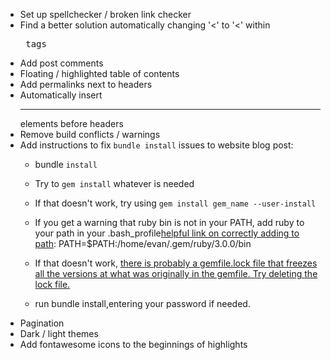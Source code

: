 - Set up spellchecker / broken link checker
- Find a better solution automatically changing '<' to '&lt;' within <pre> tags
- Add post comments
- Floating / highlighted table of contents
- Add permalinks next to headers
- Automatically insert <hr> elements before headers
- Remove build conflicts / warnings
- Add instructions to fix `bundle install` issues to website blog post:
    - bundle `install`
    - Try to `gem install` whatever is needed
    - If that doesn't work, try using `gem install gem_name --user-install`
    - If you get a warning that ruby bin is not in your PATH, add ruby to your path in your .bash_profile[helpful link on correctly adding to path](https://unix.stackexchange.com/questions/26047/how-to-correctly-add-a-path-to-path):
        PATH=$PATH:/home/evan/.gem/ruby/3.0.0/bin

    - If that doesn't work, [there is probably a gemfile.lock file that freezes all the versions at what was originally in the gemfile. Try deleting the lock file.](https://talk.jekyllrb.com/t/bundler-could-not-find-compatible-versions-for-gem-jekyll/6275/3)
    - run bundle install,entering your password if needed.
- Pagination
- Dark / light themes
- Add fontawesome icons to the beginnings of highlights